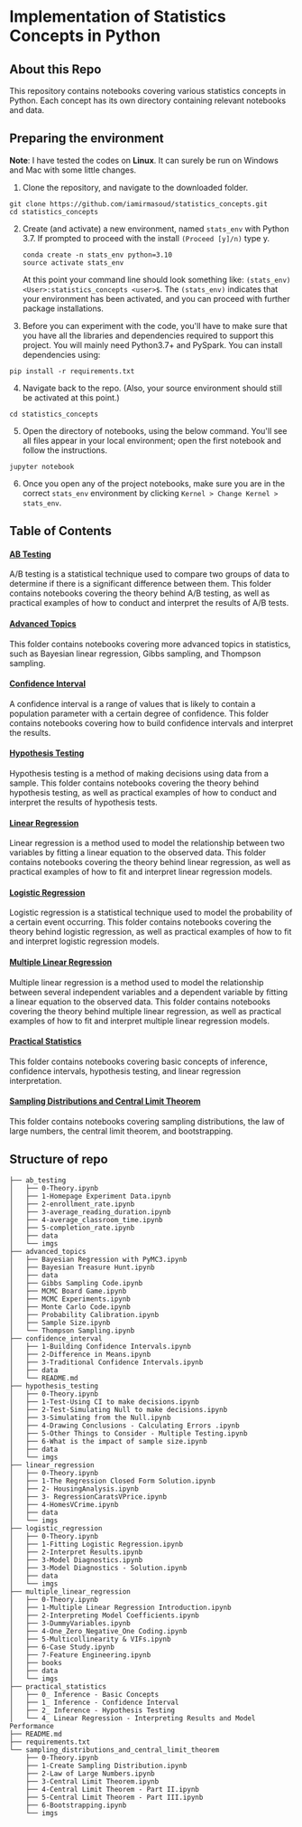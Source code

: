 # Implementation of Statistics Concepts in Python

## About this Repo
This repository contains notebooks covering various statistics concepts in Python. Each concept has its own directory containing relevant notebooks and data.

## Preparing the environment
**Note**: I have tested the codes on __Linux__. It can surely be run on Windows and Mac with some little changes.

1. Clone the repository, and navigate to the downloaded folder.
```
git clone https://github.com/iamirmasoud/statistics_concepts.git
cd statistics_concepts
```

2. Create (and activate) a new environment, named `stats_env` with Python 3.7. If prompted to proceed with the install `(Proceed [y]/n)` type y.

	```shell
	conda create -n stats_env python=3.10
	source activate stats_env
	```
	
	At this point your command line should look something like: `(stats_env) <User>:statistics_concepts <user>$`. The `(stats_env)` indicates that your environment has been activated, and you can proceed with further package installations.

3. Before you can experiment with the code, you'll have to make sure that you have all the libraries and dependencies required to support this project. You will mainly need Python3.7+ and PySpark. You can install  dependencies using:
```
pip install -r requirements.txt
```

4. Navigate back to the repo. (Also, your source environment should still be activated at this point.)
```shell
cd statistics_concepts
```

5. Open the directory of notebooks, using the below command. You'll see all files appear in your local environment; open the first notebook and follow the instructions.
```shell
jupyter notebook
```

6. Once you open any of the project notebooks, make sure you are in the correct `stats_env` environment by clicking `Kernel > Change Kernel > stats_env`.




## Table of Contents

#### [AB Testing](ab_testing)
A/B testing is a statistical technique used to compare two groups of data to determine if there is a significant difference between them. This folder contains notebooks covering the theory behind A/B testing, as well as practical examples of how to conduct and interpret the results of A/B tests.

#### [Advanced Topics](advanced_topics)
This folder contains notebooks covering more advanced topics in statistics, such as Bayesian linear regression, Gibbs sampling, and Thompson sampling.

#### [Confidence Interval](confidence_interval)
A confidence interval is a range of values that is likely to contain a population parameter with a certain degree of confidence. This folder contains notebooks covering how to build confidence intervals and interpret the results.

#### [Hypothesis Testing](hypothesis_testing)
Hypothesis testing is a method of making decisions using data from a sample. This folder contains notebooks covering the theory behind hypothesis testing, as well as practical examples of how to conduct and interpret the results of hypothesis tests.

#### [Linear Regression](linear_regression)
Linear regression is a method used to model the relationship between two variables by fitting a linear equation to the observed data. This folder contains notebooks covering the theory behind linear regression, as well as practical examples of how to fit and interpret linear regression models.

#### [Logistic Regression](logistic_regression)
Logistic regression is a statistical technique used to model the probability of a certain event occurring. This folder contains notebooks covering the theory behind logistic regression, as well as practical examples of how to fit and interpret logistic regression models.

#### [Multiple Linear Regression](multiple_linear_regression)
Multiple linear regression is a method used to model the relationship between several independent variables and a dependent variable by fitting a linear equation to the observed data. This folder contains notebooks covering the theory behind multiple linear regression, as well as practical examples of how to fit and interpret multiple linear regression models.

#### [Practical Statistics](practical_statistics)

This folder contains notebooks covering basic concepts of inference, confidence intervals, hypothesis testing, and linear regression interpretation.

#### [Sampling Distributions and Central Limit Theorem](sampling_distributions_and_central_limit_theorem)
This folder contains notebooks covering sampling distributions, the law of large numbers, the central limit theorem, and bootstrapping.



## Structure of repo
```
├── ab_testing
│   ├── 0-Theory.ipynb
│   ├── 1-Homepage Experiment Data.ipynb
│   ├── 2-enrollment_rate.ipynb
│   ├── 3-average_reading_duration.ipynb
│   ├── 4-average_classroom_time.ipynb
│   ├── 5-completion_rate.ipynb
│   ├── data
│   └── imgs
├── advanced_topics
│   ├── Bayesian Regression with PyMC3.ipynb
│   ├── Bayesian Treasure Hunt.ipynb
│   ├── data
│   ├── Gibbs Sampling Code.ipynb
│   ├── MCMC Board Game.ipynb
│   ├── MCMC Experiments.ipynb
│   ├── Monte Carlo Code.ipynb
│   ├── Probability Calibration.ipynb
│   ├── Sample Size.ipynb
│   └── Thompson Sampling.ipynb
├── confidence_interval
│   ├── 1-Building Confidence Intervals.ipynb
│   ├── 2-Difference in Means.ipynb
│   ├── 3-Traditional Confidence Intervals.ipynb
│   ├── data
│   └── README.md
├── hypothesis_testing
│   ├── 0-Theory.ipynb
│   ├── 1-Test-Using CI to make decisions.ipynb
│   ├── 2-Test-Simulating Null to make decisions.ipynb
│   ├── 3-Simulating from the Null.ipynb
│   ├── 4-Drawing Conclusions - Calculating Errors .ipynb
│   ├── 5-Other Things to Consider - Multiple Testing.ipynb
│   ├── 6-What is the impact of sample size.ipynb
│   ├── data
│   └── imgs
├── linear_regression
│   ├── 0-Theory.ipynb
│   ├── 1-The Regression Closed Form Solution.ipynb
│   ├── 2- HousingAnalysis.ipynb
│   ├── 3- RegressionCaratsVPrice.ipynb
│   ├── 4-HomesVCrime.ipynb
│   ├── data
│   └── imgs
├── logistic_regression
│   ├── 0-Theory.ipynb
│   ├── 1-Fitting Logistic Regression.ipynb
│   ├── 2-Interpret Results.ipynb
│   ├── 3-Model Diagnostics.ipynb
│   ├── 3-Model Diagnostics - Solution.ipynb
│   ├── data
│   └── imgs
├── multiple_linear_regression
│   ├── 0-Theory.ipynb
│   ├── 1-Multiple Linear Regression Introduction.ipynb
│   ├── 2-Interpreting Model Coefficients.ipynb
│   ├── 3-DummyVariables.ipynb
│   ├── 4-One_Zero_Negative_One Coding.ipynb
│   ├── 5-Multicollinearity & VIFs.ipynb
│   ├── 6-Case Study.ipynb
│   ├── 7-Feature Engineering.ipynb
│   ├── books
│   ├── data
│   └── imgs
├── practical_statistics
│   ├── 0_ Inference - Basic Concepts
│   ├── 1_ Inference - Confidence Interval
│   ├── 2_ Inference - Hypothesis Testing
│   └── 4_ Linear Regression - Interpreting Results and Model Performance
├── README.md
├── requirements.txt
└── sampling_distributions_and_central_limit_theorem
    ├── 0-Theory.ipynb
    ├── 1-Create Sampling Distribution.ipynb
    ├── 2-Law of Large Numbers.ipynb
    ├── 3-Central Limit Theorem.ipynb
    ├── 4-Central Limit Theorem - Part II.ipynb
    ├── 5-Central Limit Theorem - Part III.ipynb
    ├── 6-Bootstrapping.ipynb
    └── imgs

```